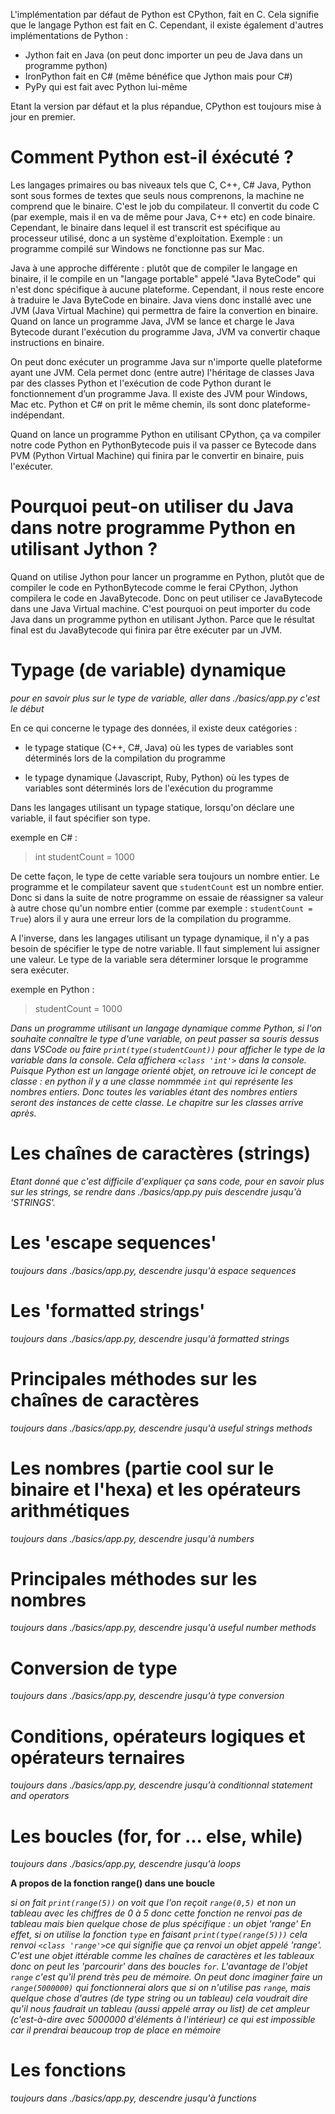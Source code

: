 L'implémentation par défaut de Python est CPython, fait en C. Cela signifie que le langage Python est fait en C. Cependant, il existe également d'autres implémentations de Python :

-   Jython fait en Java (on peut donc importer un peu de Java dans un programme python)
-   IronPython fait en C# (même bénéfice que Jython mais pour C#)
-   PyPy qui est fait avec Python lui-même

Etant la version par défaut et la plus répandue, CPython est toujours mise à jour en premier.

# Comment Python est-il éxécuté ?

Les langages primaires ou bas niveaux tels que C, C++, C# Java, Python sont sous formes de textes que seuls nous comprenons, la machine ne comprend que le binaire. C'est le job du compilateur. Il convertit du code C (par exemple, mais il en va de même pour Java, C++ etc) en code binaire. Cependant, le binaire dans lequel il est transcrit est spécifique au processeur utilisé, donc a un système d'exploitation. Exemple : un programme compilé sur Windows ne fonctionne pas sur Mac.

Java à une approche différente : plutôt que de compiler le langage en binaire, il le compile en un "langage portable" appelé "Java ByteCode" qui n'est donc spécifique à aucune plateforme. Cependant, il nous reste encore à traduire le Java ByteCode en binaire. Java viens donc installé avec une JVM (Java Virtual Machine) qui permettra de faire la convertion en binaire. Quand on lance un programme Java, JVM se lance et charge le Java Bytecode durant l'exécution du programme Java, JVM va convertir chaque instructions en binaire.

On peut donc exécuter un programme Java sur n'importe quelle plateforme ayant une JVM. Cela permet donc (entre autre) l'héritage de classes Java par des classes Python et l'exécution de code Python durant le fonctionnement d’un programme Java. Il existe des JVM pour Windows, Mac etc. Python et C# on prit le même chemin, ils sont donc plateforme-indépendant.

Quand on lance un programme Python en utilisant CPython, ça va compiler notre code Python en PythonBytecode puis il va passer ce Bytecode dans PVM (Python Virtual Machine) qui finira par le convertir en binaire, puis l'exécuter.

# Pourquoi peut-on utiliser du Java dans notre programme Python en utilisant Jython ?

Quand on utilise Jython pour lancer un programme en Python, plutôt que de compiler le code en PythonBytecode comme le ferai CPython, Jython compilera le code en JavaBytecode. Donc on peut utiliser ce JavaBytecode dans une Java Virtual machine. C'est pourquoi on peut importer du code Java dans un programme python en utilisant Jython. Parce que le résultat final est du JavaBytecode qui finira par être exécuter par un JVM.

# Typage (de variable) dynamique

_pour en savoir plus sur le type de variable, aller dans ./basics/app.py c'est le début_

En ce qui concerne le typage des données, il existe deux catégories :

-   le typage statique (C++, C#, Java) où les types de variables sont déterminés lors de la compilation du programme

-   le typage dynamique (Javascript, Ruby, Python) où les types de variables sont déterminés lors de l'exécution du programme

Dans les langages utilisant un typage statique, lorsqu'on déclare une variable, il faut spécifier son type.

exemple en C# :

> int studentCount = 1000

De cette façon, le type de cette variable sera toujours un nombre entier. Le programme et le compilateur savent que `studentCount` est un nombre entier. Donc si dans la suite de notre programme on essaie de réassigner sa valeur à autre chose qu'un nombre entier (comme par exemple : `studentCount = True`) alors il y aura une erreur lors de la compilation du programme.

A l'inverse, dans les langages utilisant un typage dynamique, il n'y a pas besoin de spécifier le type de notre variable. Il faut simplement lui assigner une valeur. Le type de la variable sera déterminer lorsque le programme sera exécuter.

exemple en Python :

> studentCount = 1000

_Dans un programme utilisant un langage dynamique comme Python, si l'on souhaite connaître le type d'une variable, on peut passer sa souris dessus dans VSCode ou faire `print(type(studentCount))` pour afficher le type de la variable dans la console. Cela affichera `<class 'int'>` dans la console. Puisque Python est un langage orienté objet, on retrouve ici le concept de classe : en python il y a une classe nommmée `int` qui représente les nombres entiers. Donc toutes les variables étant des nombres entiers seront des instances de cette classe. Le chapitre sur les classes arrive après._

# Les chaînes de caractères (strings)

_Etant donné que c'est difficile d'expliquer ça sans code, pour en savoir plus sur les strings, se rendre dans ./basics/app.py puis descendre jusqu'à 'STRINGS'._

# Les 'escape sequences'

_toujours dans ./basics/app.py, descendre jusqu'à espace sequences_

# Les 'formatted strings'

_toujours dans ./basics/app.py, descendre jusqu'à formatted strings_

# Principales méthodes sur les chaînes de caractères

_toujours dans ./basics/app.py, descendre jusqu'à useful strings methods_

# Les nombres (partie cool sur le binaire et l'hexa) et les opérateurs arithmétiques

_toujours dans ./basics/app.py, descendre jusqu'à numbers_

# Principales méthodes sur les nombres

_toujours dans ./basics/app.py, descendre jusqu'à useful number methods_

# Conversion de type

_toujours dans ./basics/app.py, descendre jusqu'à type conversion_

# Conditions, opérateurs logiques et opérateurs ternaires

_toujours dans ./basics/app.py, descendre jusqu'à conditionnal statement and operators_

# Les boucles (for, for ... else, while)

_toujours dans ./basics/app.py, descendre jusqu'à loops_


__A propos de la fonction range() dans une boucle__

_si on fait `print(range(5))` on voit que l'on reçoit `range(0,5)` et non un tableau avec les chiffres de 0 à 5 donc cette fonction ne renvoi pas de tableau mais bien quelque chose de plus spécifique : un objet 'range' En effet, si on utilise la fonction `type` en faisant `print(type(range(5)))` cela renvoi `<class 'range'>`ce qui signifie que ça renvoi un objet appelé 'range'. C'est une objet ittérable comme les chaînes de caractères et les tableaux donc on peut les 'parcourir' dans des boucles `for`. L'avantage de l'objet `range` c'est qu'il prend très peu de mémoire. On peut donc imaginer faire un `range(5000000)` qui fonctionnerai alors que si on n'utilise pas `range`, mais quelque chose d'autres (de type string ou un tableau) cela voudrait dire qu'il nous faudrait un tableau (aussi appelé array ou list) de cet ampleur (c'est-à-dire avec 5000000 d'éléments à l'intérieur) ce qui est impossible car il prendrai beaucoup trop de place en mémoire_

# Les fonctions

_toujours dans ./basics/app.py, descendre jusqu'à functions_










